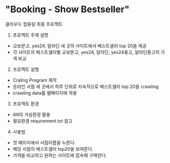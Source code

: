 # "Booking - Show Bestseller"
클라우드 컴퓨팅 최종 프로젝트

1. 프로젝트 주제 설명
 - 교보문고, yes24, 알라딘 세 곳의 사이트에서 베스트셀러 top 20을 제공
 - 각 사이트의 베스트셀러별 교보문고, yes24, 알라딘, yes24중고, 알라딘중고의 가격 비교

2. 프로젝트 설명
 - Craling Program 제작
 - 온라인 서점 세 곳에서 하루 단위로 지속적으로 베스트셀러 top 20을 crawling
 - crawling data를 웹페이지에 적용

3. 프로젝트 환경
 - AWS 가상환경 활용
 - 필요환경 requirement.txt 참고
 
4. 사용법

 - 첫 페이지에서 서점이름을 누른다.
 - 해당 서점의 베스트셀러 top20을 보여준다.
 - 가격을 비교하고 원하는 사이트에 접속해 구매한다.
 
